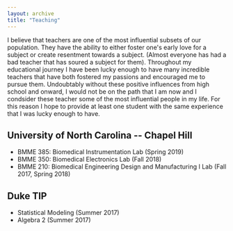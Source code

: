 ```yaml
---
layout: archive
title: "Teaching"
---
```


I believe that teachers are one of the most influential subsets of our population.  They have the ability to either foster one's early love for a subject or create resentment towards a subject.  (Almost everyone has had a bad teacher that has soured a subject for them).  Throughout my educational journey I have been lucky enough to have many incredible teachers that have both fostered my passions and encouraged me to pursue them.  Undoubtably without these positive influences from high school and onward, I would not be on the path that I am now and I condsider these teacher some of the most influential people in my life.  For this reason I hope to provide at least one student with the same experience that I was lucky enough to have.

## University of North Carolina -- Chapel Hill
- BMME 385: Biomedical Instrumentation Lab (Spring 2019)
- BMME 350: Biomedical Electronics Lab (Fall 2018)
- BMME 210: Biomedical Engineering Design and Manufacturing I Lab (Fall 2017, Spring 2018)

## Duke TIP
- Statistical Modeling (Summer 2017)
- Algebra 2 (Summer 2017)
